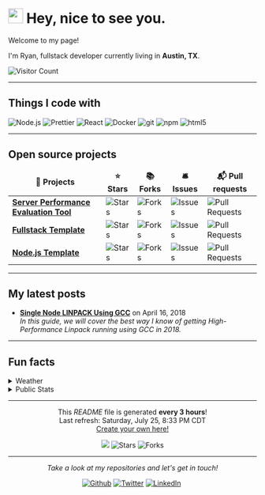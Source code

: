 # <img src="https://emojis.slackmojis.com/emojis/images/1531849430/4246/blob-sunglasses.gif?1531849430" width="30"/> Hey, nice to see you.

Welcome to my page!

I'm Ryan, fullstack developer currently living in **Austin, TX**.

![Visitor Count](https://visitor-badge.laobi.icu/badge?page_id=ryanspoone.ryanspoone)

---

## Things I code with

![Node.js](https://img.shields.io/badge/-Node.js-43853d?style=flat-square&logo=Node.js&logoColor=white)
![Prettier](https://img.shields.io/badge/-Prettier-black?style=flat-square&logo=prettier&logoColor=white)
![React](https://img.shields.io/badge/-React-45b8d8?style=flat-square&logo=react&logoColor=white)
![Docker](https://img.shields.io/badge/-Docker-46a2f1?style=flat-square&logo=docker&logoColor=white)
![git](https://img.shields.io/badge/-Git-F05032?style=flat-square&logo=git&logoColor=white)
![npm](https://img.shields.io/badge/-NPM-CB3837?style=flat-square&logo=npm&logoColor=white)
![html5](https://img.shields.io/badge/-HTML5-E34F26?style=flat-square&logo=html5&logoColor=white)

---

## Open source projects

<table>
  <thead align="center">
    <tr border: none;>
      <td><b>🎁 Projects</b></td>
      <td><b>⭐ Stars</b></td>
      <td><b>📚 Forks</b></td>
      <td><b>🛎 Issues</b></td>
      <td><b>📬 Pull requests</b></td>
    </tr>
  </thead>
  <tbody>
    <tr>
	    <td><a href="https://github.com/ryanspoone/Server-Performance-Evaluation-Tool"><b>Server Performance Evaluation Tool</b></a></td>
      <td><img alt="Stars" src="https://img.shields.io/github/stars/ryanspoone/Server-Performance-Evaluation-Tool?style=flat-square&labelColor=343b41"/></td>
      <td><img alt="Forks" src="https://img.shields.io/github/forks/ryanspoone/Server-Performance-Evaluation-Tool?style=flat-square&labelColor=343b41"/></td>
      <td><img alt="Issues" src="https://img.shields.io/github/issues/ryanspoone/Server-Performance-Evaluation-Tool?style=flat-square&labelColor=343b41"/></td>
      <td><img alt="Pull Requests" src="https://img.shields.io/github/issues-pr/ryanspoone/Server-Performance-Evaluation-Tool?style=flat-square&labelColor=343b41"/></td>
    </tr>
	  <tr>
		  <td><a href="https://github.com/ryanspoone/fullstack-template"><b>Fullstack Template</b></a></td>
      <td><img alt="Stars" src="https://img.shields.io/github/stars/ryanspoone/fullstack-template?style=flat-square&labelColor=343b41"/></td>
      <td><img alt="Forks" src="https://img.shields.io/github/forks/ryanspoone/fullstack-template?style=flat-square&labelColor=343b41"/></td>
      <td><img alt="Issues" src="https://img.shields.io/github/issues/ryanspoone/fullstack-template?style=flat-square&labelColor=343b41"/></td>
      <td><img alt="Pull Requests" src="https://img.shields.io/github/issues-pr/ryanspoone/fullstack-template?style=flat-square&labelColor=343b41"/></td>
    </tr>
		<tr>
			<td><a href="https://github.com/ryanspoone/nodejs-template"><b>Node.js Template</b></a></td>
      <td><img alt="Stars" src="https://img.shields.io/github/stars/ryanspoone/nodejs-template?style=flat-square&labelColor=343b41"/></td>
      <td><img alt="Forks" src="https://img.shields.io/github/forks/ryanspoone/nodejs-template?style=flat-square&labelColor=343b41"/></td>
      <td><img alt="Issues" src="https://img.shields.io/github/issues/ryanspoone/nodejs-template?style=flat-square&labelColor=343b41"/></td>
      <td><img alt="Pull Requests" src="https://img.shields.io/github/issues-pr/ryanspoone/nodejs-template?style=flat-square&labelColor=343b41"/></td>
    </tr>
  </tbody>
</table>

---

## My latest posts

<ul><li><a href="https://www.ryanspoone.com/single-node-linpack/"><b>Single Node LINPACK Using GCC</b></a> on April 16, 2018<br /><i>In this guide, we will cover the best way I know of getting High-Performance Linpack running using GCC in 2018.</i></li></ul>

---

## Fun facts
<details>
  <summary>Weather</summary>
  <br />

  Currently, the weather is: <b>78°F, <i>scattered clouds</i></b>


  Today, the sun rises at <b>06:45 AM</b> and sets at <b>08:29 PM</b>.
</details>
<details>
  <summary>Public Stats</summary>
  <br />
  <table>
    <tbody>
    <tr>
      <td><img src="https://github-readme-stats.vercel.app/api?username=ryanspoone&show_icons=true&line_height=27&theme=monokai&count_private=true" alt="ryanspoone's Github Stats" /></td>
      <td><img src="https://github-readme-stats.vercel.app/api/top-langs/?username=ryanspoone&hide_langs_below=1&theme=monokai&line_height=27&count_private=true" /></td>
    </tr>
    </tbody>
  </table>
</details>

---

<p align="center">
    This <i>README</i> file is generated <b>every 3 hours</b>!
    <br />
    Last refresh: Saturday, July 25, 8:33 PM CDT
    <br />
    <a href="https://medium.com/@th.guibert/how-to-create-a-self-updating-readme-md-for-your-github-profile-f8b05744ca91">Create your own here!</a>
</p>
<p align="center">
    <img src="https://github.com/ryanspoone/ryanspoone/workflows/README%20build/badge.svg" />
    <img alt="Stars" src="https://img.shields.io/github/stars/ryanspoone/ryanspoone?style=flat-square&labelColor=343b41"/>
    <img alt="Forks" src="https://img.shields.io/github/forks/ryanspoone/ryanspoone?style=flat-square&labelColor=343b41"/>
</p>

---
<p align="center">
  <i>Take a look at my repositories and let's get in touch!</i>
  <p align="center">
    <a href="https://github.com/ryanspoone"><img src="https://img.shields.io/badge/GitHub-%2312100E.svg?&style=for-the-badge&logo=Github&logoColor=white" alt="Github"/></a>
    <a href="https://twitter.com/ryanspoone"><img src="https://img.shields.io/badge/twitter-%231DA1F2.svg?&style=for-the-badge&logo=twitter&logoColor=white" alt="Twitter"/></a>
    <a href="https://www.linkedin.com/in/ryanspoone"><img src="https://img.shields.io/badge/linkedin-%230077B5.svg?&style=for-the-badge&logo=linkedin&logoColor=white" alt="LinkedIn"/></a>
    <a href="mailto:me@ryanspoone.com"><img src="https://img.shields.io/badge/gmail-%23D44638.svg?&style=for-the-badge&logo=gmail&logoColor=white" alt=""/></a>
  </p>
</p>